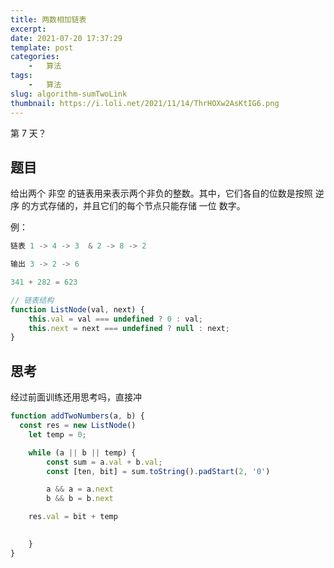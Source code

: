 ```yaml
---
title: 两数相加链表
excerpt: 
date: 2021-07-20 17:37:29
template: post
categories:
	-	算法
tags: 
	-	算法
slug: algorithm-sumTwoLink
thumbnail: https://i.loli.net/2021/11/14/ThrHOXw2AsKtIG6.png
---
```


第 7 天？

<!-- more -->

## 题目

给出两个 非空 的链表用来表示两个非负的整数。其中，它们各自的位数是按照 逆序 的方式存储的，并且它们的每个节点只能存储 一位 数字。

例：

```js
链表 1 -> 4 -> 3  & 2 -> 8 -> 2

输出 3 -> 2 -> 6

341 + 282 = 623
```

```js
// 链表结构
function ListNode(val, next) {
	this.val = val === undefined ? 0 : val;
	this.next = next === undefined ? null : next;
}
```

## 思考

经过前面训练还用思考吗，直接冲

```js
function addTwoNumbers(a, b) {
  const res = new ListNode()
	let temp = 0;

	while (a || b || temp) {
		const sum = a.val + b.val;
		const [ten, bit] = sum.toString().padStart(2, '0')

		a && a = a.next
		b && b = b.next

    res.val = bit + temp

    
	}
}
```
